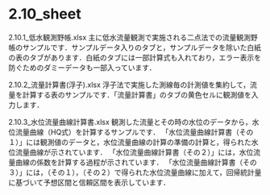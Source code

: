 # 2.10_sheet
2.10.1_低水観測野帳.xlsx
主に低水流量観測で実施される二点法での流量観測野帳のサンプルです．サンプルデータ入りのタブと，サンプルデータを除いた白紙の表のタブがあります．白紙のタブには一部計算式も入れており，エラー表示を防ぐためのダミーデータも一部入っています．

2.10.2_流量計算書(浮子).xlsx
浮子法で実施した測線毎の計測値を集約して，流量を計算する表のサンプルです．「流量計算書」のタブの黄色セルに観測値を入力します．

2.10.3_水位流量曲線計算書.xlsx
観測した流量とその時の水位のデータから，水位流量曲線（HQ式）を計算するサンプルです．
「水位流量曲線計算書（その１）」には観測値のデータと，水位流量曲線の計算の準備の計算と，得られた水位流量曲線が示されています．
「水位流量曲線計算書（その２）」には，水位流量曲線の係数を計算する過程が示されています．
「水位流量曲線計算書（その３）」には，（その１），（その２）で得られた水位流量曲線に加えて，回帰統計量に基づいて予想区間と信頼区間を表示しています．
